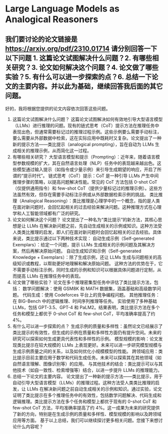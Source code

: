 # Large Language Models as Analogical Reasoners

## 我们要讨论的论文链接是 https://arxiv.org/pdf/2310.01714 请分别回答一下以下问题 1. 这篇论文试图解决什么问题？2. 有哪些相关研究？3. 论文如何解决这个问题？4. 论文做了哪些实验？5. 有什么可以进一步探索的点？6. 总结一下论文的主要内容。并以此为基础，继续回答我后面的其它问题。

好的，我将根据您提供的论文内容依次回答这些问题。

1. 这篇论文试图解决什么问题？
   这篇论文试图解决如何有效地引导大型语言模型（LLMs）进行推理的问题。现有的链式思考（CoT）提示方法在推理任务中表现出色，但通常需要标记过的推理过程示例。这些示例要么需要手动标注，要么需要从外部数据中检索，这在实际应用中既耗时又复杂。论文提出了一种新的提示方法——类比提示（analogical prompting），旨在自动为 LLMs 生成相关的推理示例，从而简化这一过程。
2. 有哪些相关研究？
   大型语言模型和提示（Prompting）：近年来，随着语言模型参数规模的扩大，其在自然语言处理（NLP）任务中的表现越来越出色。这些模型通过输入提示（如指令或少量示例）来引导生成期望的响应，开启了所谓的“提示时代”。
   链式思考（CoT）提示：CoT 是一种引导 LLMs 产生中间推理步骤的策略，以提高问题解决性能。常见的 CoT 方法包括 0-shot CoT（仅提供通用指令）和 few-shot CoT（提供少量标记过的推理示例）。这些方法虽然有效，但存在需要手动标注示例或从外部数据检索示例的挑战。
   类比推理（Analogical Reasoning）：类比推理是心理学中的一个概念，指的是人类在面对新问题时，会回忆起相关的过去经验来解决问题。这种推理方式在心理学和人工智能领域都有广泛的研究。
3. 论文如何解决这个问题？
   论文提出了一种名为“类比提示”的新方法，其核心思想是让 LLMs 在解决新问题之前，先自动生成相关的示例或知识。这种方法受人类类比推理的启发，即人们在面对新问题时会回忆起相关的过去经验。具体来说，类比提示通过以下两种技术实现：
   自动生成示例（Self-generated Exemplars）：给定一个问题，提示 LLMs 生成相关的示例问题及其解决方案，然后再解决原始问题。
   自动生成知识和示例（Self-generated Knowledge + Exemplars）：除了生成示例，还让 LLMs 生成与问题相关的高级知识或教程，以帮助更好地理解和解决原始问题。
   这种方法的优势在于，它不需要手动标注示例，同时生成的示例和知识可以根据具体问题进行定制，从而提高 LLMs 在推理任务中的表现。
4. 论文做了哪些实验？
   论文在多个推理密集型任务中评估了类比提示方法，包括：
   数学问题解决：使用 GSM8K 和 MATH 数据集，涵盖基础和高级数学问题。
   代码生成：使用 Codeforces 平台上的竞争编程问题。
   其他推理任务：在 BIG-Bench 中的逻辑推理、时间序列推理等任务。
   实验使用了多种基础 LLMs，包括 GPT-3.5、GPT-4 和 PaLM2。结果表明，类比提示方法在多个任务和模型上都优于 0-shot CoT 和 few-shot CoT，平均准确率提高了约 4%。
5. 有什么可以进一步探索的点？
   生成示例的质量和多样性：虽然论文已经展示了类比提示的有效性，但生成的示例在质量和多样性方面仍有提升空间。未来的研究可以探索如何生成更具代表性和多样性的示例。
   模型规模的影响：论文发现类比提示在较大规模的 LLMs 上表现更好。未来可以进一步研究模型规模与生成示例质量之间的关系，以及如何优化小规模模型的性能。
   跨领域应用：类比提示目前主要应用于数学和代码生成任务。未来可以探索其在其他领域（如自然语言理解、图像识别等）的应用。
   与其他技术的结合：类比提示可以与其他技术（如自一致性、检索增强等）结合，以进一步提升 LLMs 的推理能力。
6. 总结一下论文的主要内容。
   论文提出了一种新的提示方法——类比提示，用于自动引导大型语言模型（LLMs）的推理过程。这种方法受人类类比推理的启发，让 LLMs 在解决新问题之前自动生成相关的示例和知识。通过实验，论文证明了类比提示在多个推理任务中的有效性，包括数学问题解决、代码生成和逻辑推理。类比提示方法在多个任务和模型上都优于现有的 0-shot CoT 和 few-shot CoT 方法，平均准确率提高了约 4%。这一成果为未来的研究提供了新的方向，特别是在生成示例的质量和多样性、模型规模的影响以及跨领域应用等方面。
   基于以上总结，我们可以继续探讨更多相关问题。您接下来想讨论什么内容呢？
